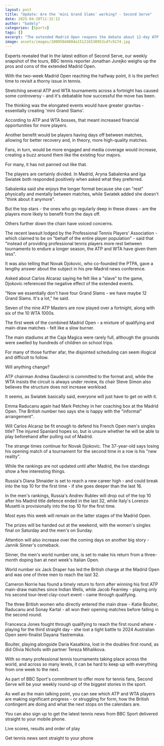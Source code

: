 ```yaml
---
layout: post
title: "Update: Are the 'mini Grand Slams' working? - Second Serve"
date: 2025-04-28T11:32:12
author: "badely"
categories: [Sports]
tags: []
excerpt: "The extended Madrid Open reopens the debate about 12-day ATP Masters and WTA 1000 events - read more in your weekly tennis round-up."
image: assets/images/100958d480da151216530953cd7c9174.jpg
---
```


Experts revealed that In the latest edition of Second Serve, our weekly snapshot of the tours, BBC tennis reporter Jonathan Jurejko weighs up the pros and cons of the extended Madrid Open.

With the two-week Madrid Open reaching the halfway point, it is the perfect time to revisit a thorny issue in tennis.

Stretching several ATP and WTA tournaments across a fortnight has caused some controversy - and it's debatable how successful the move has been.

The thinking was the elongated events would have greater gravitas - essentially creating 'mini Grand Slams'.

According to ATP and WTA bosses, that meant increased financial opportunities for more players.

Another benefit would be players having days off between matches, allowing for better recovery and, in theory, more high-quality matches.

Fans, in turn, would be more engaged and media coverage would increase, creating a buzz around them like the existing four majors.

For many, it has not panned out like that.

The players are certainly divided. In Madrid, Aryna Sabalenka and Iga Swiatek both responded positively when asked what they preferred.

Sabalenka said she enjoys the longer format because she can "rest" physically and mentally between matches, while Swiatek added she doesn't "think about it anymore".

But the top stars - the ones who go regularly deep in these draws - are the players more likely to benefit from the days off.

Others further down the chain have voiced concerns.

The recent lawsuit lodged by the Professional Tennis Players' Association - which claimed to be on "behalf of the entire player population" - said that "instead of providing professional tennis players more rest between tournaments to endure a longer season, the ATP and WTA have given them less".

It was also telling that Novak Djokovic, who co-founded the PTPA, gave a lengthy answer about the subject in his pre-Madrid news conference.

Asked about Carlos Alcaraz saying he felt like a "slave" to the game, Djokovic referenced the negative effect of the extended events.

"Now we essentially don't have four Grand Slams - we have maybe 12 Grand Slams. It's a lot," he said.

Seven of the nine ATP Masters are now played over a fortnight, along with six of the 10 WTA 1000s.

The first week of the combined Madrid Open - a mixture of qualifying and main-draw matches -  felt like a slow burner.

The main stadiums at the Caja Magica were rarely full, although the grounds were swelled by hundreds of children on school trips. 

For many of those further afar, the disjointed scheduling can seem illogical and difficult to follow.

Will anything change?

ATP chairman Andrea Gaudenzi is committed to the format and, while the WTA insists the circuit is always under review, its chair Steve Simon also believes the structure does not increase workload.

It seems, as Swiatek basically said, everyone will just have to get on with it.

Emma Raducanu again had Mark Petchey in her coaching box at the Madrid Open. The British number two says she is happy with the "informal" arrangement". 

Will Carlos Alcaraz be fit enough to defend his French Open men's singles title? The injured Spaniard hopes so, but is unsure whether he will be able to play beforehand after pulling out of Madrid.

The strange times continue for Novak Djokovic. The 37-year-old says losing his opening match of a tournament for the second time in a row is his "new reality".

While the rankings are not updated until after Madrid, the live standings show  a few interesting things.

Russia's Diana Shnaider is set to reach a new career high - and could break into the top 10 for the first time - if she goes deeper than the last 16.

In the men's rankings, Russia's Andrev Rublev will drop out of the top 10 after his Madrid title defence ended in the last 32, while Italy's Lorenzo Musetti is provisionally into the top 10 for the first time.

Most eyes this week will remain on the latter stages of the Madrid Open.

The prizes will be handed out at the weekend, with the women's singles final on Saturday and the men's on Sunday.

Attention will also increase over the coming days on another big story - Jannik Sinner's comeback.

Sinner, the men's world number one, is set to make his return from a three-month doping ban at next week's Italian Open.

World number six Jack Draper has led the British charge at the Madrid Open and was one of three men to reach the last 32.

Cameron Norrie has found a timely return to form after winning his first ATP main-draw matches since Indian Wells, while Jacob Fearnley - playing only his second tour-level clay-court event - came through qualifying.

The three British women who directly entered the main draw - Katie Boulter, Raducanu and Sonay Kartal - all won their opening matches before falling in the second round.

Francesca Jones fought through qualifying to reach the first round where - playing for the third straight day - she lost a tight battle to 2024 Australian Open semi-finalist Dayana Yastremska.

Boulter, playing alongside Daria Kasatkina, lost in the doubles first round, as did Olivia Nicholls with partner Tereza Mihalikova.

With so many professional tennis tournaments taking place across the world, and across so many levels, it can be hard to keep up with everything from one week to the next.

As part of BBC Sport's commitment to offer more for tennis fans, Second Serve will be your weekly round-up of the biggest stories in the sport.

As well as the main talking point, you can see which ATP and WTA players are making significant progress - or struggling for form, how the British contingent are doing and what the next stops on the calendars are.

You can also sign up to get the latest tennis news from BBC Sport delivered straight to your mobile phone. 

Live scores, results and order of play

Get tennis news sent straight to your phone

